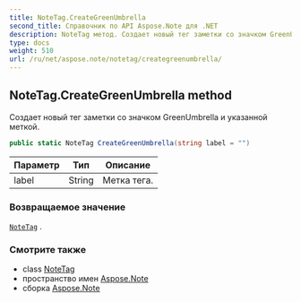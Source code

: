 ```yaml
---
title: NoteTag.CreateGreenUmbrella
second_title: Справочник по API Aspose.Note для .NET
description: NoteTag метод. Создает новый тег заметки со значком GreenUmbrella и указанной меткой.
type: docs
weight: 510
url: /ru/net/aspose.note/notetag/creategreenumbrella/
---
```

## NoteTag.CreateGreenUmbrella method

Создает новый тег заметки со значком GreenUmbrella и указанной меткой.

```csharp
public static NoteTag CreateGreenUmbrella(string label = "")
```

| Параметр | Тип | Описание |
| --- | --- | --- |
| label | String | Метка тега. |

### Возвращаемое значение

[`NoteTag`](../) .

### Смотрите также

* class [NoteTag](../)
* пространство имен [Aspose.Note](../../notetag/)
* сборка [Aspose.Note](../../../)



